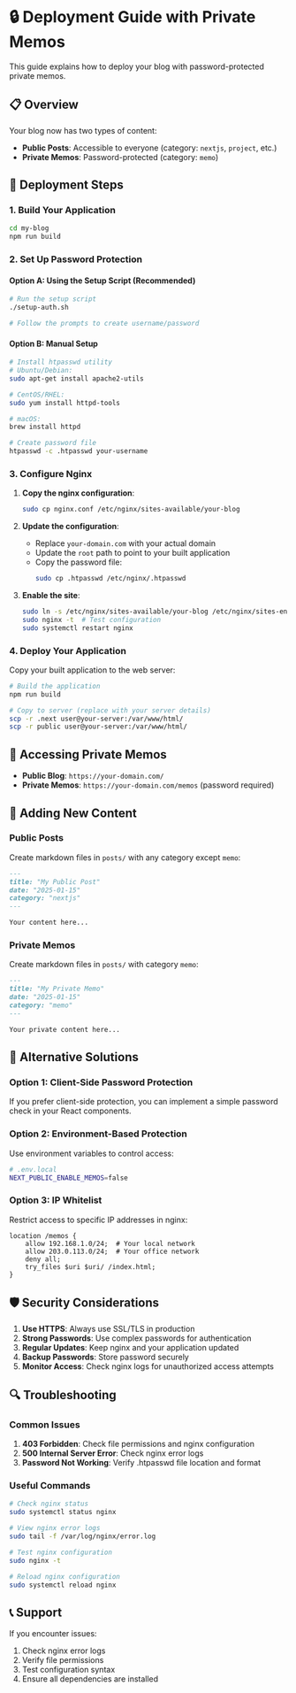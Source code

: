 # 🔒 Deployment Guide with Private Memos

This guide explains how to deploy your blog with password-protected private memos.

## 📋 Overview

Your blog now has two types of content:
- **Public Posts**: Accessible to everyone (category: `nextjs`, `project`, etc.)
- **Private Memos**: Password-protected (category: `memo`)

## 🚀 Deployment Steps

### 1. Build Your Application

```bash
cd my-blog
npm run build
```

### 2. Set Up Password Protection

#### Option A: Using the Setup Script (Recommended)

```bash
# Run the setup script
./setup-auth.sh

# Follow the prompts to create username/password
```

#### Option B: Manual Setup

```bash
# Install htpasswd utility
# Ubuntu/Debian:
sudo apt-get install apache2-utils

# CentOS/RHEL:
sudo yum install httpd-tools

# macOS:
brew install httpd

# Create password file
htpasswd -c .htpasswd your-username
```

### 3. Configure Nginx

1. **Copy the nginx configuration**:
   ```bash
   sudo cp nginx.conf /etc/nginx/sites-available/your-blog
   ```

2. **Update the configuration**:
   - Replace `your-domain.com` with your actual domain
   - Update the `root` path to point to your built application
   - Copy the password file:
     ```bash
     sudo cp .htpasswd /etc/nginx/.htpasswd
     ```

3. **Enable the site**:
   ```bash
   sudo ln -s /etc/nginx/sites-available/your-blog /etc/nginx/sites-enabled/
   sudo nginx -t  # Test configuration
   sudo systemctl restart nginx
   ```

### 4. Deploy Your Application

Copy your built application to the web server:

```bash
# Build the application
npm run build

# Copy to server (replace with your server details)
scp -r .next user@your-server:/var/www/html/
scp -r public user@your-server:/var/www/html/
```

## 🔐 Accessing Private Memos

- **Public Blog**: `https://your-domain.com/`
- **Private Memos**: `https://your-domain.com/memos` (password required)

## 📝 Adding New Content

### Public Posts
Create markdown files in `posts/` with any category except `memo`:

```markdown
---
title: "My Public Post"
date: "2025-01-15"
category: "nextjs"
---

Your content here...
```

### Private Memos
Create markdown files in `posts/` with category `memo`:

```markdown
---
title: "My Private Memo"
date: "2025-01-15"
category: "memo"
---

Your private content here...
```

## 🔧 Alternative Solutions

### Option 1: Client-Side Password Protection
If you prefer client-side protection, you can implement a simple password check in your React components.

### Option 2: Environment-Based Protection
Use environment variables to control access:

```bash
# .env.local
NEXT_PUBLIC_ENABLE_MEMOS=false
```

### Option 3: IP Whitelist
Restrict access to specific IP addresses in nginx:

```nginx
location /memos {
    allow 192.168.1.0/24;  # Your local network
    allow 203.0.113.0/24;  # Your office network
    deny all;
    try_files $uri $uri/ /index.html;
}
```

## 🛡️ Security Considerations

1. **Use HTTPS**: Always use SSL/TLS in production
2. **Strong Passwords**: Use complex passwords for authentication
3. **Regular Updates**: Keep nginx and your application updated
4. **Backup Passwords**: Store password securely
5. **Monitor Access**: Check nginx logs for unauthorized access attempts

## 🔍 Troubleshooting

### Common Issues

1. **403 Forbidden**: Check file permissions and nginx configuration
2. **500 Internal Server Error**: Check nginx error logs
3. **Password Not Working**: Verify .htpasswd file location and format

### Useful Commands

```bash
# Check nginx status
sudo systemctl status nginx

# View nginx error logs
sudo tail -f /var/log/nginx/error.log

# Test nginx configuration
sudo nginx -t

# Reload nginx configuration
sudo systemctl reload nginx
```

## 📞 Support

If you encounter issues:
1. Check nginx error logs
2. Verify file permissions
3. Test configuration syntax
4. Ensure all dependencies are installed 